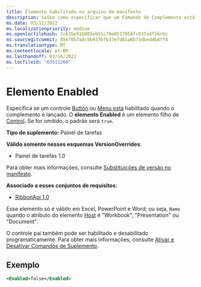 ```yaml
---
title: Elemento habilitado no arquivo de manifesto
description: Saiba como especificar que um Comando de Complemento está desabilitado quando o complemento é lançado.
ms.date: 03/12/2022
ms.localizationpriority: medium
ms.openlocfilehash: fc635e91b005eb51c70e8517058fc03fa4f26c6c
ms.sourcegitcommit: 856f057a8c9b937bfb37e7d81a6b71dbed4b8ff4
ms.translationtype: MT
ms.contentlocale: pt-BR
ms.lasthandoff: 03/16/2022
ms.locfileid: "63511260"
---
```

# <a name="enabled-element"></a>Elemento Enabled

Especifica se um controle [Button](control-button.md) ou [Menu está](control-menu.md) habilitado quando o complemento é lançado. O **elemento Enabled** é um elemento filho de [Control](control.md). Se for omitido, o padrão será `true`.

**Tipo de suplemento:** Painel de tarefas

**Válido somente nesses esquemas VersionOverrides**:

- Painel de tarefas 1.0

Para obter mais informações, consulte [Substituições de versão no manifesto](../../develop/add-in-manifests.md#version-overrides-in-the-manifest).

**Associado a esses conjuntos de requisitos**:

- [RibbonApi 1.0](../requirement-sets/ribbon-api-requirement-sets.md)

Esse elemento só é válido em Excel, PowerPoint e Word; ou seja, `Name` quando o atributo do elemento [Host](host.md) é "Workbook", "Presentation" ou "Document".

O controle pai também pode ser habilitado e desabilitado programaticamente. Para obter mais informações, consulte [Ativar e Desativar Comandos de Suplemento](../../design/disable-add-in-commands.md).

## <a name="example"></a>Exemplo

```xml
<Enabled>false</Enabled>
```
